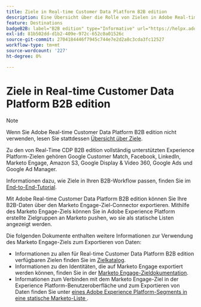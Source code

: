 ```yaml
---
title: Ziele in Real-time Customer Data Platform B2B edition
description: Eine Übersicht über die Rolle von Zielen in Adobe Real-time Customer Data Platform B2B edition.
feature: Destinations
badgeB2B: label="B2B edition" type="Informative" url="https://helpx.adobe.com/de/legal/product-descriptions/real-time-customer-data-platform-b2b-edition-prime-and-ultimate-packages.html newtab=true"
exl-id: 81b502dd-d1b2-409e-972c-652c0a01526c
source-git-commit: 2704184446f7945c744e7e2d2a8c3cda3fc12527
workflow-type: tm+mt
source-wordcount: '227'
ht-degree: 0%

---
```


# Ziele in Real-time Customer Data Platform B2B edition

>[!NOTE]
>
>Wenn Sie Adobe Real-time Customer Data Platform B2B edition nicht verwenden, lesen Sie stattdessen [Übersicht über Ziele](../../destinations/home.md).

Zu den von Real-Time CDP B2B edition vollständig unterstützten Experience Platform-Zielen gehören Google Customer Match, Facebook, LinkedIn, Marketo Engage, Amazon S3, Google Display &amp; Video 360, Google Ads und Google Ad Manager.

Informationen dazu, wie Ziele in Ihren B2B-Workflow passen, finden Sie im [End-to-End-Tutorial](../b2b-tutorial.md#activate-your-evaluated-data-to-a-destination).

Mit Adobe Real-time Customer Data Platform B2B edition können Sie Ihre B2B-Daten über den Marketo Engage-Ziel-Connector exportieren. Mithilfe des Marketo Engage-Ziels können Sie in Adobe Experience Platform erstellte Zielgruppen an Marketo pushen, wo sie als statische Listen angezeigt werden.

Die folgenden Dokumente enthalten weitere Informationen zur Verwendung des Marketo Engage-Ziels zum Exportieren von Daten:

- Informationen zu allen für Real-time Customer Data Platform B2B edition verfügbaren Zielen finden Sie im [Zielkatalog](../../destinations/catalog/overview.md).
- Informationen zu den Identitäten, die auf Marketo Engage exportiert werden können, finden Sie in der [Marketo Engage-Zieldokumentation](../../destinations/catalog/adobe/marketo-engage.md).
- Informationen zum Verbinden mit dem Marketo Engage-Ziel in der Experience Platform-Benutzeroberfläche und zum Exportieren von Daten finden Sie unter [ eines Adobe Experience Platform-Segments in eine statische Marketo-Liste ](https://experienceleague.adobe.com/docs/marketo/using/product-docs/core-marketo-concepts/smart-lists-and-static-lists/static-lists/push-an-adobe-experience-platform-segment-to-a-marketo-static-list.html?lang=de).
